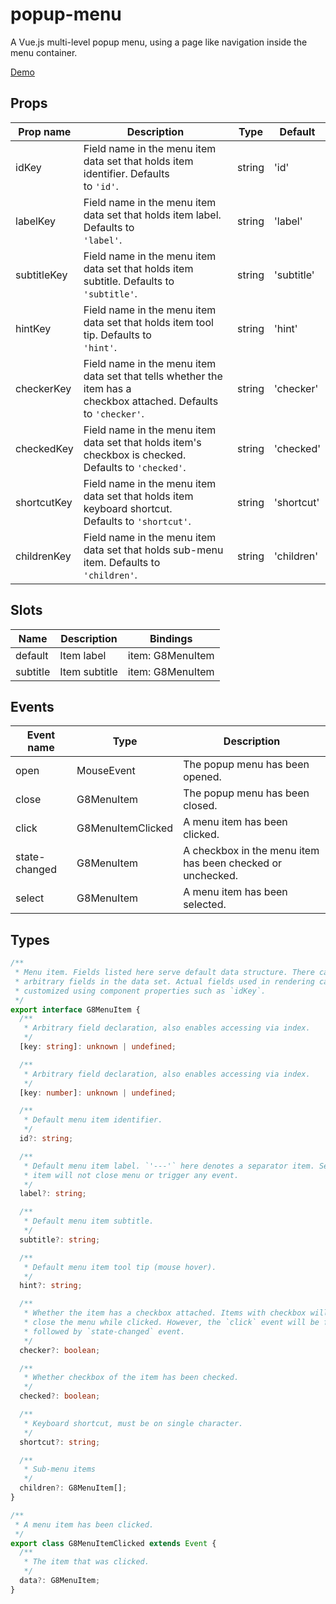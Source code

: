 # popup-menu

A Vue.js multi-level popup menu, using a page like navigation inside the menu container.

[Demo](https://codesandbox.io/s/g8-popup-menu-demo-vq8i7?file=/src/components/HelloWorld.vue)

## Props

| Prop name | Description | Type | Default |
| --- | --- | --- | --- |
| idKey | Field name in the menu item data set that holds item identifier. Defaults<br>to `'id'`. | string | 'id' |
| labelKey | Field name in the menu item data set that holds item label. Defaults to<br>`'label'`. | string | 'label' |
| subtitleKey | Field name in the menu item data set that holds item subtitle. Defaults to<br>`'subtitle'`. | string | 'subtitle' |
| hintKey | Field name in the menu item data set that holds item tool tip. Defaults to<br>`'hint'`. | string | 'hint' |
| checkerKey | Field name in the menu item data set that tells whether the item has a<br>checkbox attached. Defaults to `'checker'`. | string | 'checker' |
| checkedKey | Field name in the menu item data set that holds item's checkbox is checked.<br>Defaults to `'checked'`. | string | 'checked' |
| shortcutKey | Field name in the menu item data set that holds item keyboard shortcut.<br>Defaults to `'shortcut'`. | string | 'shortcut' |
| childrenKey | Field name in the menu item data set that holds sub-menu item. Defaults to<br>`'children'`. | string | 'children' |

## Slots

| Name     | Description   | Bindings         |
| -------- | ------------- | ---------------- |
| default  | Item label    | item: G8MenuItem |
| subtitle | Item subtitle | item: G8MenuItem |

## Events

| Event name | Type | Description |
| --- | --- | --- |
| open | MouseEvent | The popup menu has been opened. |
| close | G8MenuItem | The popup menu has been closed. |
| click | G8MenuItemClicked | A menu item has been clicked. |
| state-changed | G8MenuItem | A checkbox in the menu item has been checked or unchecked. |
| select | G8MenuItem | A menu item has been selected. |

## Types

```ts
/**
 * Menu item. Fields listed here serve default data structure. There can be
 * arbitrary fields in the data set. Actual fields used in rendering can be
 * customized using component properties such as `idKey`.
 */
export interface G8MenuItem {
  /**
   * Arbitrary field declaration, also enables accessing via index.
   */
  [key: string]: unknown | undefined;

  /**
   * Arbitrary field declaration, also enables accessing via index.
   */
  [key: number]: unknown | undefined;

  /**
   * Default menu item identifier.
   */
  id?: string;

  /**
   * Default menu item label. `'---'` here denotes a separator item. Separator
   * item will not close menu or trigger any event.
   */
  label?: string;

  /**
   * Default menu item subtitle.
   */
  subtitle?: string;

  /**
   * Default menu item tool tip (mouse hover).
   */
  hint?: string;

  /**
   * Whether the item has a checkbox attached. Items with checkbox will not
   * close the menu while clicked. However, the `click` event will be fired,
   * followed by `state-changed` event.
   */
  checker?: boolean;

  /**
   * Whether checkbox of the item has been checked.
   */
  checked?: boolean;

  /**
   * Keyboard shortcut, must be on single character.
   */
  shortcut?: string;

  /**
   * Sub-menu items
   */
  children?: G8MenuItem[];
}

/**
 * A menu item has been clicked.
 */
export class G8MenuItemClicked extends Event {
  /**
   * The item that was clicked.
   */
  data?: G8MenuItem;
}
```
